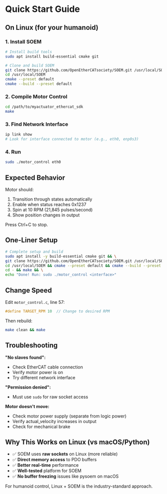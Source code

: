 # Quick Start Guide

## On Linux (for your humanoid)

### 1. Install SOEM
```bash
# Install build tools
sudo apt install build-essential cmake git

# Clone and build SOEM
git clone https://github.com/OpenEtherCATsociety/SOEM.git /usr/local/SOEM
cd /usr/local/SOEM
cmake --preset default
cmake --build --preset default
```

### 2. Compile Motor Control
```bash
cd /path/to/myactuator_ethercat_sdk
make
```

### 3. Find Network Interface
```bash
ip link show
# Look for interface connected to motor (e.g., eth0, enp0s3)
```

### 4. Run
```bash
sudo ./motor_control eth0
```

## Expected Behavior

Motor should:
1. Transition through states automatically
2. Enable when status reaches 0x1237
3. Spin at 10 RPM (21,845 pulses/second)
4. Show position changes in output

Press Ctrl+C to stop.

## One-Liner Setup

```bash
# Complete setup and build
sudo apt install -y build-essential cmake git && \
git clone https://github.com/OpenEtherCATsociety/SOEM.git /usr/local/SOEM && \
cd /usr/local/SOEM && cmake --preset default && cmake --build --preset default && \
cd - && make && \
echo "Done! Run: sudo ./motor_control <interface>"
```

## Change Speed

Edit `motor_control.c`, line 57:
```c
#define TARGET_RPM 10  // Change to desired RPM
```

Then rebuild:
```bash
make clean && make
```

## Troubleshooting

**"No slaves found":**
- Check EtherCAT cable connection
- Verify motor power is on
- Try different network interface

**"Permission denied":**
- Must use `sudo` for raw socket access

**Motor doesn't move:**
- Check motor power supply (separate from logic power)
- Verify actual_velocity increases in output
- Check for mechanical brake

## Why This Works on Linux (vs macOS/Python)

- ✅ SOEM uses **raw sockets** on Linux (more reliable)
- ✅ **Direct memory access** to PDO buffers
- ✅ **Better real-time** performance
- ✅ **Well-tested** platform for SOEM
- ✅ **No buffer freezing** issues like pysoem on macOS

For humanoid control, Linux + SOEM is the industry-standard approach.
